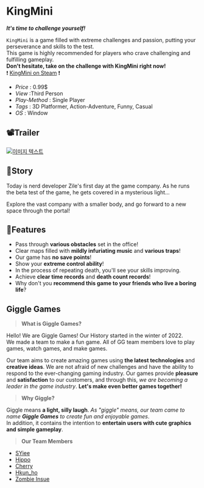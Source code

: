 # KingMini

***It's time to challenge yourself!***

`KingMini` is a game filled with extreme challenges and passion, putting your perseverance and skills to the test.   
This game is highly recommended for players who crave challenging and fulfilling gameplay.  
**Don't hesitate, take on the challenge with KingMini right now!**  
❗ [KingMini on Steam](https://store.steampowered.com/app/2336310/KingMini/) ❗

- *Price* : 0.99$
- *View* :Third Person
- *Play-Method* : Single Player
- *Tags* : 3D Platformer, Action-Adventure, Funny, Casual
- *OS* : Window

## 📽️Trailer
[![이미지 텍스트](http://img.youtube.com/vi/Z_AtXHbdEzY/0.jpg)](https://www.youtube.com/watch?v=Z_AtXHbdEzY)

## 📖Story
Today is nerd developer Zile's first day at the game company. As he runs the beta test of the game, he gets covered in a mysterious light...

Explore the vast company with a smaller body, and go forward to a new space through the portal!


## 📌Features

- Pass through **various obstacles** set in the office!
- Clear maps filled with **mildly infuriating music** and **various traps**!
- Our game has **no save points**!
- Show your **extreme control ability**!
- In the process of repeating death, you'll see your skills improving.
- Achieve **clear time records** and **death count records**!
- Why don't you **recommend this game to your friends who live a boring life**?


## Giggle Games
> **What is Giggle Games?**  

Hello! We are Giggle Games! Our History started in the winter of 2022.  
We made a team to make a fun game. All of GG team members love to play games, watch games, and make games.  

Our team aims to create amazing games using **the latest technologies** and **creative ideas**. We are not afraid of new challenges and have the ability to respond to the ever-changing gaming industry. Our games provide **pleasure** and **satisfaction** to our customers, and through this, *we are becoming a leader in the game industry*. **Let's make even better games together!**

> **Why Giggle?**  
 
Giggle means **a light, silly laugh**. *As "giggle" means, our team came to name **Giggle Games** to create fun and enjoyable games*.  
In addition, it contains the intention to **entertain users with cute graphics and simple gameplay**.


> **Our Team Members**
- [SYiee](https://github.com/SYiee)
- [Hippo](https://github.com/grace7040)
- [Cherry](https://github.com/CHERISH61111)
- [Hkun_ho](https://velog.io/@hkun_ho/about)
- [Zombie Insue](https://github.com/Sarisol0510)

